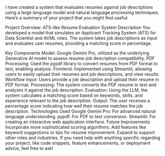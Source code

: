 I have created a system that evaluates resumes against job descriptions using a large language model and natural language processing techniques. Here’s a summary of your project that you might find useful:

Project Overview: ATS-like Resume Evaluation System
Description
You developed a model that simulates an Applicant Tracking System (ATS) for Data Scientist and AI/ML roles. The system takes job descriptions as input and evaluates user resumes, providing a matching score in percentage.

Key Components
Model: Google Gemini Pro, utilized as the underlying Generative AI model to assess resume-job description compatibility.
PDF Processing: Used the pypdf library to convert resumes from PDF format to text, enabling analysis.
Frontend: Implemented using Streamlit, allowing users to easily upload their resumes and job descriptions, and view results.
Workflow
Input: Users provide a job description and upload their resume in PDF format.
Processing: The system converts the PDF resume to text and analyzes it against the job description.
Evaluation: Using the LLM, the system calculates a matching score based on keywords, skills, and experience relevant to the job description.
Output: The user receives a percentage score indicating how well their resume matches the job description.
Technologies Used
Google Gemini Pro: For advanced natural language understanding.
pypdf: For PDF to text conversion.
Streamlit: For creating an interactive web application interface.
Future Improvements
Incorporate more sophisticated scoring algorithms.
Add features like keyword suggestions or tips for resume improvement.
Expand to support other roles and industries.
If you need help with anything specific regarding your project, like code snippets, feature enhancements, or deployment advice, feel free to ask!
